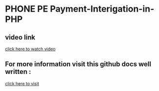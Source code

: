 # PHONE PE Payment-Interigation-in-PHP

## video link 
<a href='https://youtu.be/PUTAwWWLqQU' target='_blank'>click here to watch video </a>

## For more information visit this github docs well written : 
<a href='https://github.com/itsofficialsandeep/phonePePG' target='_blank'>click here to visit </a>
